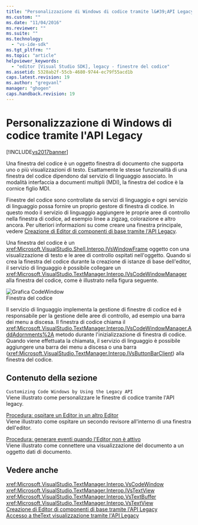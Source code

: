 ```yaml
---
title: "Personalizzazione di Windows di codice tramite l&#39;API Legacy | Microsoft Docs"
ms.custom: ""
ms.date: "11/04/2016"
ms.reviewer: ""
ms.suite: ""
ms.technology: 
  - "vs-ide-sdk"
ms.tgt_pltfrm: ""
ms.topic: "article"
helpviewer_keywords: 
  - "editor [Visual Studio SDK], legacy - finestre del codice"
ms.assetid: 5328ab2f-55cb-4680-9744-ec79f55acd1b
caps.latest.revision: 19
ms.author: "gregvanl"
manager: "ghogen"
caps.handback.revision: 19
---
```

# Personalizzazione di Windows di codice tramite l&#39;API Legacy
[!INCLUDE[vs2017banner](../code-quality/includes/vs2017banner.md)]

Una finestra del codice è un oggetto finestra di documento che supporta uno o più visualizzazioni di testo. Esattamente le stesse funzionalità di una finestra del codice dipendono dal servizio di linguaggio associato. In modalità interfaccia a documenti multipli \(MDI\), la finestra del codice è la cornice figlio MDI.  
  
 Finestre del codice sono controllate da servizi di linguaggio e ogni servizio di linguaggio possa fornire un proprio gestore di finestra di codice. In questo modo il servizio di linguaggio aggiungere le proprie aree di controllo nella finestra di codice, ad esempio linee a zigzag, colorazione e altro ancora. Per ulteriori informazioni su come creare una finestra principale, vedere [Creazione di Editor di componenti di base tramite l'API Legacy](../extensibility/instantiating-the-core-editor-by-using-the-legacy-api.md).  
  
 Una finestra del codice è un <xref:Microsoft.VisualStudio.Shell.Interop.IVsWindowFrame> oggetto con una visualizzazione di testo e le aree di controllo ospitati nell'oggetto. Quando si crea la finestra del codice durante la creazione di istanze di base dell'editor, il servizio di linguaggio è possibile collegare un <xref:Microsoft.VisualStudio.TextManager.Interop.IVsCodeWindowManager> alla finestra del codice, come è illustrato nella figura seguente.  
  
 ![Grafica CodeWindow](../extensibility/media/vscodewindow.png "vscodewindow")  
Finestra del codice  
  
 Il servizio di linguaggio implementa la gestione di finestre di codice ed è responsabile per la gestione delle aree di controllo, ad esempio una barra dei menu a discesa. Il finestra di codice chiama il <xref:Microsoft.VisualStudio.TextManager.Interop.IVsCodeWindowManager.AddAdornments%2A> metodo durante l'inizializzazione di finestra di codice. Quando viene effettuata la chiamata, il servizio di linguaggio è possibile aggiungere una barra dei menu a discesa o una barra \(<xref:Microsoft.VisualStudio.TextManager.Interop.IVsButtonBarClient>\) alla finestra del codice.  
  
## Contenuto della sezione  
 `Customizing Code Windows by Using the Legacy API`  
 Viene illustrato come personalizzare le finestre di codice tramite l'API legacy.  
  
 [Procedura: ospitare un Editor in un altro Editor](../extensibility/how-to-host-an-editor-in-another-editor.md)  
 Viene illustrato come ospitare un secondo revisore all'interno di una finestra dell'editor.  
  
 [Procedura: generare eventi quando l'Editor non è attivo](../extensibility/how-to-fire-events-when-the-editor-loses-focus.md)  
 Viene illustrato come connettere una visualizzazione del documento a un oggetto dati di documento.  
  
## Vedere anche  
 <xref:Microsoft.VisualStudio.TextManager.Interop.VsCodeWindow>   
 <xref:Microsoft.VisualStudio.TextManager.Interop.IVsTextView>   
 <xref:Microsoft.VisualStudio.TextManager.Interop.VsTextBuffer>   
 <xref:Microsoft.VisualStudio.TextManager.Interop.VsTextView>   
 [Creazione di Editor di componenti di base tramite l'API Legacy](../extensibility/instantiating-the-core-editor-by-using-the-legacy-api.md)   
 [Accesso a theText visualizzazione tramite l'API Legacy](../extensibility/accessing-thetext-view-by-using-the-legacy-api.md)